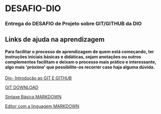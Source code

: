 # DESAFIO-DIO

### Entrega do DESAFIO de Projeto sobre GIT/GITHUB da DIO

## Links de ajuda na aprendizagem

#### Para facilitar o processo de aprendizagem de quem está começando, ter instruções iniciais básicas e didáticas, sejam anotações ou outros complementos facilitam e deixam o processo mais prático e interessante, algo mais 'próximo' que possibilite-os recorrer caso haja alguma dúvida.


[Dio- Introdução ao GIT E GITHUB](https://web.digitalinnovation.one/course/introducao-ao-git-e-ao-github/learning/75b9fe49-6ed4-4480-83a7-7e37fc356aa9/?back=/browse)

[GIT DOWNLOAD](https://git-scm.com/downloads) 

[Sintaxe Básica MARKDOWN](https://www.markdownguide.org/)

[Editor com a linguagem MARKDOWN](https://typora.io/)


